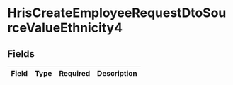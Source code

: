 # HrisCreateEmployeeRequestDtoSourceValueEthnicity4


## Fields

| Field       | Type        | Required    | Description |
| ----------- | ----------- | ----------- | ----------- |